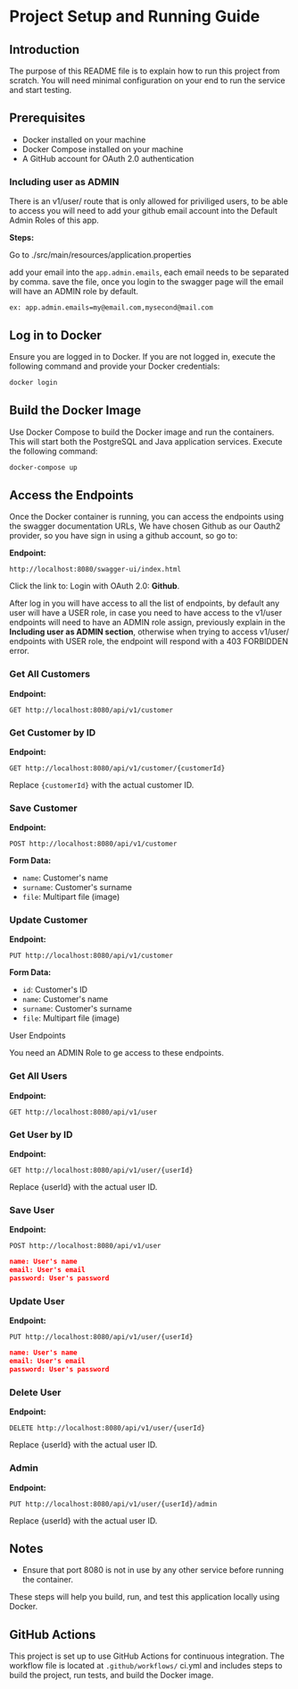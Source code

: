 # Project Setup and Running Guide

## Introduction
The purpose of this README file is to explain how to run this project from scratch. You will need minimal configuration on your end to run the service and start testing.

## Prerequisites

- Docker installed on your machine
- Docker Compose installed on your machine
- A GitHub account for OAuth 2.0 authentication

### Including user as ADMIN

There is an v1/user/ route that is only allowed for priviliged users, to be able to access you will need to add your github email account into the Default Admin Roles of this app.

**Steps:**

Go to ./src/main/resources/application.properties

add your email into the `app.admin.emails`, each email needs to be separated by comma.
save the file, once you login to the swagger page will the email will have an ADMIN role by default.

`ex:
app.admin.emails=my@email.com,mysecond@mail.com`


## Log in to Docker

Ensure you are logged in to Docker. If you are not logged in, execute the following command and provide your Docker credentials:

```bash
docker login
```

## Build the Docker Image

Use Docker Compose to build the Docker image and run the containers. This will start both the PostgreSQL and Java application services. Execute the following command:

```bash
docker-compose up
```

## Access the Endpoints

Once the Docker container is running, you can access the endpoints using the swagger documentation URLs, We have chosen Github as our Oauth2 provider, so you have sign in using a github account, so go to:

**Endpoint:**

```http
http://localhost:8080/swagger-ui/index.html
```

Click the link to: Login with OAuth 2.0: **Github**.

After log in you will have access to all the list of endpoints, by default any user will have a USER role, in case you
need to have access to the v1/user endpoints will need to have an ADMIN role assign, previously explain in the **Including user as ADMIN section**, otherwise when
trying to access v1/user/ endpoints with USER role, the endpoint will respond with a 403 FORBIDDEN error.


### Get All Customers

**Endpoint:**

```http
GET http://localhost:8080/api/v1/customer
```

### Get Customer by ID

**Endpoint:**

```http
GET http://localhost:8080/api/v1/customer/{customerId}
```

Replace `{customerId}` with the actual customer ID.

### Save Customer

**Endpoint:**

```http
POST http://localhost:8080/api/v1/customer
```

**Form Data:**

- `name`: Customer's name
- `surname`: Customer's surname
- `file`: Multipart file (image)

### Update Customer

**Endpoint:**

```http
PUT http://localhost:8080/api/v1/customer
```

**Form Data:**

- `id`: Customer's ID
- `name`: Customer's name
- `surname`: Customer's surname
- `file`: Multipart file (image)

User Endpoints

You need an ADMIN Role to ge access to these endpoints.

### Get All Users

**Endpoint:**

```http
GET http://localhost:8080/api/v1/user
```

### Get User by ID

**Endpoint:**

```http
GET http://localhost:8080/api/v1/user/{userId}
```

Replace {userId} with the actual user ID.

### Save User

**Endpoint:**

```http
POST http://localhost:8080/api/v1/user
```

```Json
name: User's name
email: User's email
password: User's password
```

### Update User

**Endpoint:**

```http
PUT http://localhost:8080/api/v1/user/{userId}
```

```Json
name: User's name
email: User's email
password: User's password
```

### Delete User

**Endpoint:**

```http
DELETE http://localhost:8080/api/v1/user/{userId}
```

Replace {userId} with the actual user ID.

### Admin

**Endpoint:**

```http
PUT http://localhost:8080/api/v1/user/{userId}/admin
```

Replace {userId} with the actual user ID.

## Notes

- Ensure that port 8080 is not in use by any other service before running the container.

These steps will help you build, run, and test this application locally using Docker.

## GitHub Actions

This project is set up to use GitHub Actions for continuous integration. The workflow file is located at `.github/workflows/` ci.yml and includes steps to build the project, run tests, and build the Docker image.
